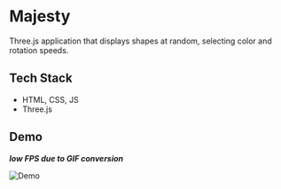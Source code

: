 # Majesty 

Three.js application that displays shapes at random, selecting color and rotation speeds.

## Tech Stack

- HTML, CSS, JS
- Three.js

## Demo

***low FPS due to GIF conversion***

![Demo](demo.gif)